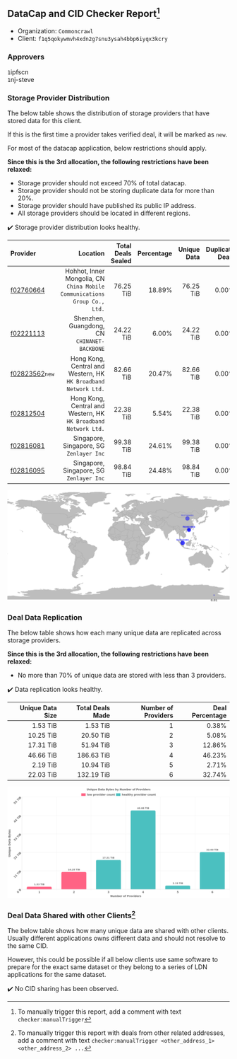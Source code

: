 ## DataCap and CID Checker Report[^1]
 - Organization: `Commoncrawl`
 - Client: `f1q5qokywmvh4xdn2g7snu3ysah4bbp6iyqx3kcry`
### Approvers
`1`ipfscn<br/>`1`nj-steve

### Storage Provider Distribution
The below table shows the distribution of storage providers that have stored data for this client.

If this is the first time a provider takes verified deal, it will be marked as `new`.

For most of the datacap application, below restrictions should apply.

**Since this is the 3rd allocation, the following restrictions have been relaxed:**
 - Storage provider should not exceed 70% of total datacap.
 - Storage provider should not be storing duplicate data for more than 20%.
 - Storage provider should have published its public IP address.
 - All storage providers should be located in different regions.

✔️ Storage provider distribution looks healthy.

| Provider                                                    |                                                                     Location | Total Deals Sealed | Percentage | Unique Data | Duplicate Deals |
| :---------------------------------------------------------- | ---------------------------------------------------------------------------: | -----------------: | ---------: | ----------: | --------------: |
| [f02760664](https://filfox.info/en/address/f02760664)       | Hohhot, Inner Mongolia, CN<br/>`China Mobile Communications Group Co., Ltd.` |          76.25 TiB |     18.89% |   76.25 TiB |           0.00% |
| [f02221113](https://filfox.info/en/address/f02221113)       |                              Shenzhen, Guangdong, CN<br/>`CHINANET-BACKBONE` |          24.22 TiB |      6.00% |   24.22 TiB |           0.00% |
| [f02823562](https://filfox.info/en/address/f02823562)`new`  |           Hong Kong, Central and Western, HK<br/>`HK Broadband Network Ltd.` |          82.66 TiB |     20.47% |   82.66 TiB |           0.00% |
| [f02812504](https://filfox.info/en/address/f02812504)       |           Hong Kong, Central and Western, HK<br/>`HK Broadband Network Ltd.` |          22.38 TiB |      5.54% |   22.38 TiB |           0.00% |
| [f02816081](https://filfox.info/en/address/f02816081)       |                                  Singapore, Singapore, SG<br/>`Zenlayer Inc` |          99.38 TiB |     24.61% |   99.38 TiB |           0.00% |
| [f02816095](https://filfox.info/en/address/f02816095)       |                                  Singapore, Singapore, SG<br/>`Zenlayer Inc` |          98.84 TiB |     24.48% |   98.84 TiB |           0.00% |

<img src="https://raw.githubusercontent.com/data-preservation-programs/filplus-checker-assets/main/filecoin-project/filecoin-plus-large-datasets/issues/2204/1697423479037.png"/>

### Deal Data Replication
The below table shows how each many unique data are replicated across storage providers.


**Since this is the 3rd allocation, the following restrictions have been relaxed:**
- No more than 70% of unique data are stored with less than 3 providers.

✔️ Data replication looks healthy.

| Unique Data Size | Total Deals Made | Number of Providers | Deal Percentage |
| ---------------: | ---------------: | ------------------: | --------------: |
|         1.53 TiB |         1.53 TiB |                   1 |           0.38% |
|        10.25 TiB |        20.50 TiB |                   2 |           5.08% |
|        17.31 TiB |        51.94 TiB |                   3 |          12.86% |
|        46.66 TiB |       186.63 TiB |                   4 |          46.23% |
|         2.19 TiB |        10.94 TiB |                   5 |           2.71% |
|        22.03 TiB |       132.19 TiB |                   6 |          32.74% |

<img src="https://raw.githubusercontent.com/data-preservation-programs/filplus-checker-assets/main/filecoin-project/filecoin-plus-large-datasets/issues/2204/1697423480221.png"/>

### Deal Data Shared with other Clients[^3]
The below table shows how many unique data are shared with other clients.
Usually different applications owns different data and should not resolve to the same CID.

However, this could be possible if all below clients use same software to prepare for the exact same dataset or they belong to a series of LDN applications for the same dataset.

✔️ No CID sharing has been observed.

[^1]: To manually trigger this report, add a comment with text `checker:manualTrigger`

[^2]: Deals from those addresses are combined into this report as they are specified with `checker:manualTrigger`

[^3]: To manually trigger this report with deals from other related addresses, add a comment with text `checker:manualTrigger <other_address_1> <other_address_2> ...`
